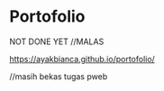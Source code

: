 # Portofolio

NOT DONE YET //MALAS

https://ayakbianca.github.io/portofolio/

//masih bekas tugas pweb
